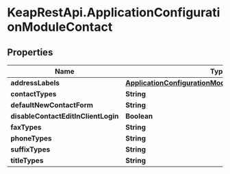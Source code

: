 # KeapRestApi.ApplicationConfigurationModuleContact

## Properties

Name | Type | Description | Notes
------------ | ------------- | ------------- | -------------
**addressLabels** | [**ApplicationConfigurationModuleContactAddressLabels**](ApplicationConfigurationModuleContactAddressLabels.md) |  | [optional] 
**contactTypes** | **String** |  | [optional] 
**defaultNewContactForm** | **String** |  | [optional] 
**disableContactEditInClientLogin** | **Boolean** |  | [optional] 
**faxTypes** | **String** |  | [optional] 
**phoneTypes** | **String** |  | [optional] 
**suffixTypes** | **String** |  | [optional] 
**titleTypes** | **String** |  | [optional] 


